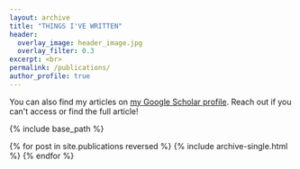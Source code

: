 ```yaml
---
layout: archive
title: "THINGS I'VE WRITTEN"
header:
  overlay_image: header_image.jpg
  overlay_filter: 0.3
excerpt: <br>
permalink: /publications/
author_profile: true
---
```


You can also find my articles on <a href="https://scholar.google.com/citations?user=rovpQCwAAAAJ&hl=en">my Google Scholar profile</a>. Reach out if you can't access or find the full article!

{% include base_path %}

{% for post in site.publications reversed %}
  {% include archive-single.html %}
{% endfor %}
